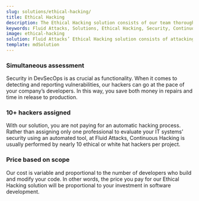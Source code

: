 ```yaml
---
slug: solutions/ethical-hacking/
title: Ethical Hacking
description: The Ethical Hacking solution consists of our team thoroughly evaluating your systems to identify vulnerabilities that could be exploited by malicious hackers.
keywords: Fluid Attacks, Solutions, Ethical Hacking, Security, Continuous Hacking, Vulnerability
image: ethical-hacking
solution: Fluid Attacks’ Ethical Hacking solution consists of attacking diverse systems with the aim of discovering vulnerabilities that could be exploited by malicious hackers to generate significant damage to a company. Our certified ethical hackers use methods and tools in a similar way to unethical hackers. However, the difference is that our hackers first obtain your permission and then access your IT infrastructure, applications, or source code in order to collect and analyze information that can be useful to improve your organization’s data protection and defense.
template: mdSolution
---
```


<div class="sect2">

### Simultaneous assessment

Security in DevSecOps is as crucial as functionality. When it comes to
detecting and reporting vulnerabilities, our hackers can go at the pace
of your company’s developers. In this way, you save both money in
repairs and time in release to production.

</div>

<div class="sect2">

### 10+ hackers assigned

With our solution, you are not paying for an automatic hacking process.
Rather than assigning only one professional to evaluate your IT systems’
security using an automated tool, at Fluid Attacks, Continuous Hacking
is usually performed by nearly 10 ethical or white hat hackers per
project.

</div>

<div class="sect2">

### Price based on scope

Our cost is variable and proportional to the number of developers who
build and modify your code. In other words, the price you pay for our
Ethical Hacking solution will be proportional to your investment in
software development.

</div>
